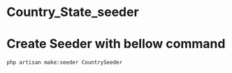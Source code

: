 # Country_State_seeder
# Create Seeder with bellow command
    php artisan make:seeder CountrySeeder
